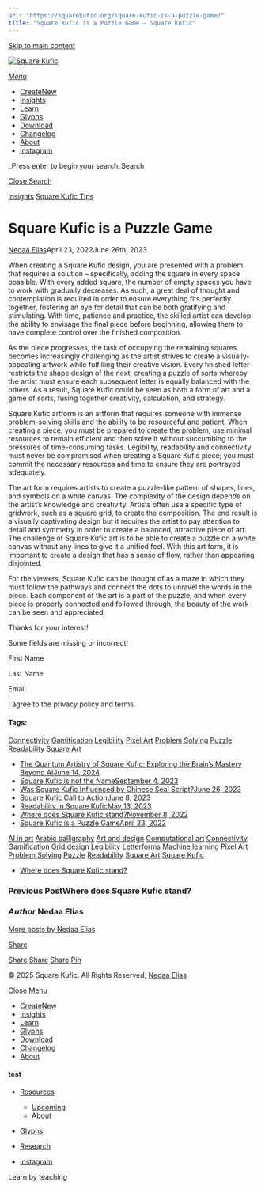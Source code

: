 ```yaml
---
url: "https://squarekufic.org/square-kufic-is-a-puzzle-game/"
title: "Square Kufic is a Puzzle Game – Square Kufic"
---
```


[Skip to main content](https://squarekufic.org/square-kufic-is-a-puzzle-game/#ajax-content-wrap)

[![Square Kufic](https://squarekufic.org/wp-content/uploads/2023/09/square-kufic-logo-b.svg)](https://squarekufic.org/)

[_Menu_](https://squarekufic.org/square-kufic-is-a-puzzle-game/#slide-out-widget-area)

- [CreateNew](https://kashida.org/)
- [Insights](https://squarekufic.org/insights/)
- [Learn](https://squarekufic.org/learn/welcome-to-square-kufic/)
- [Glyphs](https://squarekufic.org/glyphs/)
- [Download](https://squarekufic.org/download/)
- [Changelog](https://squarekufic.org/changelog/)
- [About](https://squarekufic.org/about/)
- [instagram](https://www.instagram.com/square.kufic/)

_Press enter to begin your search_Search

[Close Search](https://squarekufic.org/square-kufic-is-a-puzzle-game/#)

[Insights](https://squarekufic.org/category/insights/) [Square Kufic Tips](https://squarekufic.org/category/square-kufic-tips/)

# Square Kufic is a Puzzle Game

[Nedaa Elias](https://squarekufic.org/author/bcbgmaxazria/ "Posts by Nedaa Elias")April 23, 2022June 26th, 2023

When creating a Square Kufic design, you are presented with a problem that requires a solution – specifically, adding the square in every space possible. With every added square, the number of empty spaces you have to work with gradually decreases. As such, a great deal of thought and contemplation is required in order to ensure everything fits perfectly together, fostering an eye for detail that can be both gratifying and stimulating. With time, patience and practice, the skilled artist can develop the ability to envisage the final piece before beginning, allowing them to have complete control over the finished composition.

As the piece progresses, the task of occupying the remaining squares becomes increasingly challenging as the artist strives to create a visually-appealing artwork while fulfilling their creative vision. Every finished letter restricts the shape design of the next, creating a puzzle of sorts whereby the artist must ensure each subsequent letter is equally balanced with the others. As a result, Square Kufic could be seen as both a form of art and a game of sorts, fusing together creativity, calculation, and strategy.

Square Kufic artform is an artform that requires someone with immense problem-solving skills and the ability to be resourceful and patient. When creating a piece, you must be prepared to create the problem, use minimal resources to remain efficient and then solve it without succumbing to the pressures of time-consuming tasks. Legibility, readability and connectivity must never be compromised when creating a Square Kufic piece; you must commit the necessary resources and time to ensure they are portrayed adequately.

The art form requires artists to create a puzzle-like pattern of shapes, lines, and symbols on a white canvas. The complexity of the design depends on the artist’s knowledge and creativity. Artists often use a specific type of gridwork, such as a square grid, to create the composition. The end result is a visually captivating design but it requires the artist to pay attention to detail and symmetry in order to create a balanced, attractive piece of art. The challenge of Square Kufic art is to be able to create a puzzle on a white canvas without any lines to give it a unified feel. With this art form, it is important to create a design that has a sense of flow, rather than appearing disjointed.

For the viewers, Square Kufic can be thought of as a maze in which they must follow the pathways and connect the dots to unravel the words in the piece. Each component of the art is a part of the puzzle, and when every piece is properly connected and followed through, the beauty of the work can be seen and appreciated.

Thanks for your interest!

Some fields are missing or incorrect!

First Name

Last Name

Email

I agree to the privacy policy and terms.

#### Tags:

[Connectivity](https://squarekufic.org/tag/connectivity/) [Gamification](https://squarekufic.org/tag/gamification/) [Legibility](https://squarekufic.org/tag/legibility/) [Pixel Art](https://squarekufic.org/tag/pixel-art/) [Problem Solving](https://squarekufic.org/tag/problem-solving/) [Puzzle](https://squarekufic.org/tag/puzzle/) [Readability](https://squarekufic.org/tag/readability/) [Square Art](https://squarekufic.org/tag/square-art/)

- [The Quantum Artistry of Square Kufic: Exploring the Brain’s Mastery Beyond AIJune 14, 2024](https://squarekufic.org/the-quantum-artistry-of-square-kufic-exploring-the-brains-mastery-beyond-ai/)
- [Square Kufic is not the NameSeptember 4, 2023](https://squarekufic.org/square-kufic-is-not-the-name/)
- [Was Square Kufic Influenced by Chinese Seal Script?June 26, 2023](https://squarekufic.org/was-square-kufic-influenced-by-chinese-seal-script/)
- [Square Kufic Call to ActionJune 8, 2023](https://squarekufic.org/square-kufic-call-to-action/)
- [Readability in Square KuficMay 13, 2023](https://squarekufic.org/readability-in-square-kufic/)
- [Where does Square Kufic stand?November 8, 2022](https://squarekufic.org/where-does-square-kufic-stand/)
- [Square Kufic is a Puzzle GameApril 23, 2022](https://squarekufic.org/square-kufic-is-a-puzzle-game/)

[AI in art](https://squarekufic.org/tag/ai-in-art/) [Arabic calligraphy](https://squarekufic.org/tag/arabic-calligraphy/) [Art and design](https://squarekufic.org/tag/art-and-design/) [Computational art](https://squarekufic.org/tag/computational-art/) [Connectivity](https://squarekufic.org/tag/connectivity/) [Gamification](https://squarekufic.org/tag/gamification/) [Grid design](https://squarekufic.org/tag/grid-design/) [Legibility](https://squarekufic.org/tag/legibility/) [Letterforms](https://squarekufic.org/tag/letterforms/) [Machine learning](https://squarekufic.org/tag/machine-learning/) [Pixel Art](https://squarekufic.org/tag/pixel-art/) [Problem Solving](https://squarekufic.org/tag/problem-solving/) [Puzzle](https://squarekufic.org/tag/puzzle/) [Readability](https://squarekufic.org/tag/readability/) [Square Art](https://squarekufic.org/tag/square-art/) [Square Kufic](https://squarekufic.org/tag/square-kufic/)

- [Where does Square Kufic stand?](https://squarekufic.org/where-does-square-kufic-stand/)

### Previous PostWhere does Square Kufic stand?


### _Author_ Nedaa Elias

[More posts by Nedaa Elias](https://squarekufic.org/author/bcbgmaxazria/)

[Share](https://squarekufic.org/square-kufic-is-a-puzzle-game/#)

[Share](https://squarekufic.org/square-kufic-is-a-puzzle-game/# "Share this") [Share](https://squarekufic.org/square-kufic-is-a-puzzle-game/# "Share this") [Share](https://squarekufic.org/square-kufic-is-a-puzzle-game/# "Share this") [Pin](https://squarekufic.org/square-kufic-is-a-puzzle-game/# "Pin this")

© 2025 Square Kufic. All Rights Reserved, [Nedaa Elias](https://nedaaelias.me/)

[Close Menu](https://squarekufic.org/square-kufic-is-a-puzzle-game/#)

- [CreateNew](https://kashida.org/)
- [Insights](https://squarekufic.org/insights/)
- [Learn](https://squarekufic.org/learn/welcome-to-square-kufic/)
- [Glyphs](https://squarekufic.org/glyphs/)
- [Download](https://squarekufic.org/download/)
- [Changelog](https://squarekufic.org/changelog/)
- [About](https://squarekufic.org/about/)

#### test

- [Resources](https://squarekufic.org/resources/)
  - [Upcoming](https://squarekufic.org/upcoming/)
  - [About](https://squarekufic.org/about/)
- [Glyphs](https://squarekufic.org/glyphs/)
- [Research](https://squarekufic.org/learn/research/)

- [instagram](https://www.instagram.com/square.kufic/)

Learn by teaching